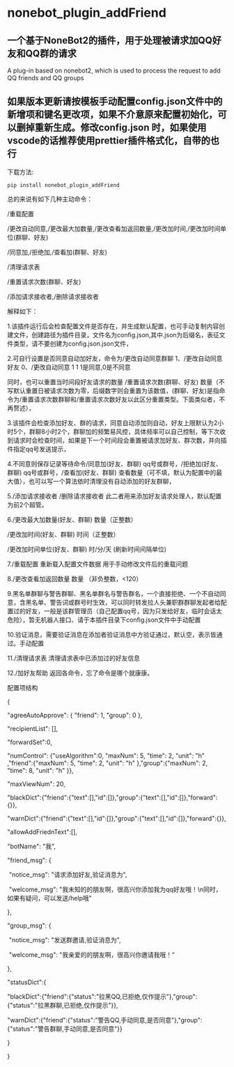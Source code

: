 # nonebot_plugin_addFriend
## 一个基于NoneBot2的插件，用于处理被请求加QQ好友和QQ群的请求


A plug-in based on nonebot2, which is used to process the request to add QQ friends and QQ groups

## 如果版本更新请按模板手动配置config.json文件中的新增项和键名更改项，如果不介意原来配置初始化，可以删掉重新生成。修改config.json 时，如果使用vscode的话推荐使用prettier插件格式化，自带的也行

下载方法:

    pip install nonebot_plugin_addFriend

总的来说有如下几种主动命令：

/重载配置

/更改自动同意,/更改最大加数量,/更改查看加返回数量,/更改加时间,/更改加时间单位(群聊、好友)

/同意加,/拒绝加,/查看加(群聊、好友)

/清理请求表

/重置请求次数(群聊、好友)

/添加请求接收者,/删除请求接收者



解释如下：

1.该插件运行后会检查配置文件是否存在，并生成默认配置，也可手动复制内容创建文件，创建路径为插件目录，文件名为config.json,其中.json为后缀名，表征文件类型，请不要创建为config.json.json文件，

2.可自行设置是否同意自动加好友，命令为/更改自动同意群聊 1、/更改自动同意好友 0、/更改自动同意 1 1   1是同意,0是不同意

同时，也可以重置当时间段好友请求的数量 /重置请求次数(群聊、好友) 数量（不写默认重置日被请求次数为零，后缀数字则会重置为该数值，(群聊、好友)是指命令为/重置请求次数群聊和/重置请求次数好友以此区分重置类型。下面类似者，不再赘述），

3.该插件会检查添加好友、群的请求，同意自动添加则自动，好友上限默认为2小时5个，群聊8小时2个，群聊加的频繁易风控，具体频率可以自己控制，等下次收到请求时会检查时间，如果是下一个时间段会重置被请求加好友、群次数，并向插件指定qq号发送提示，

4.不同意则保存记录等待命令/同意加(好友、群聊) qq号或群号，/拒绝加(好友、群聊) qq号或群号，/查看加(好友、群聊)  查看数量（可不填，默认为配置中的最大值），也可以写一个算法依时清理没有自动添加的好友群聊，

5./添加请求接收者 /删除请求接收者 此二者用来添加好友请求处理人，默认配置为前2个超管。

6./更改最大加数量(好友、群聊) 数量（正整数） 

/更改加时间(好友、群聊) 时间（正整数） 

/更改加时间单位(好友、群聊) 时/分/天 (刷新时间间隔单位)  

7./重载配置 重新载入配置文件数据 用于手动修改文件后的重载问题 

8./更改查看加返回数量 数量 （非负整数，<120） 

9.黑名单群聊与警告群聊、黑名单群名与警告群名，一个直接拒绝、一个不自动同意，含黑名单、警告词或群号时生效，可以同时转发拉人头兼职群群聊发起者给配置过的好友，一般是该群管理员（自己配置qq号，因为只发给好友，临时会话太危险），暂无机器人接口、请于本插件目录下config.json文件中手动配置

10.验证消息，需要验证消息在添加者验证消息中方验证通过，默认空，表示皆通过。手动配置

11./清理请求表 清理请求表中已添加过的好友信息

12./加好友帮助 返回各命令，忘了命令是哪个就康康。



配置项结构

{

  "agreeAutoApprove": { "friend": 1, "group": 0 },

  "recipientList": [],

  "forwardSet":0,

  "numControl": {"useAlgorithm":0, "maxNum": 5, "time": 2, "unit": "h" ,"friend":{"maxNum": 5, "time": 2, "unit": "h" },"group":{"maxNum": 2, "time": 8, "unit": "h" }},

  "maxViewNum": 20,

  "blackDict":{"friend":{"text":[],"id":[]},"group":{"text":[],"id":[]},"forward":{}},

  "warnDict":{"friend":{"text":[],"id":[]},"group":{"text":[],"id":[]},"forward":{}},

  "allowAddFriednText":[],

  "botName": "我",

  "friend_msg": {

​    "notice_msg": "请求添加好友,验证消息为",

​    "welcome_msg": "我未知的的朋友啊，很高兴你添加我为qq好友哦！\n同时，如果有疑问，可以发送/help哦"

  },

  "group_msg": {

​    "notice_msg": "发送群邀请,验证消息为",

​    "welcome_msg": "我亲爱的的朋友啊，很高兴你邀请我哦！"

  },

  "statusDict":{

​    "blackDict":{"friend":{"status":"拉黑QQ,已拒绝,仅作提示"},"group":{"status":"拉黑群聊,已拒绝,仅作提示"}},

​    "warnDict":{"friend":{"status":"警告QQ,手动同意,是否同意"},"group":{"status":"警告群聊,手动同意,是否同意"}}

  }

}